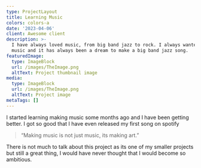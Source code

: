 ```yaml
---
type: ProjectLayout
title: Learning Music
colors: colors-a
date: '2023-04-06'
client: Awesome client
description: >-
  I have always loved music, from big band jazz to rock. I always wanted to make
  music and it has always been a dream to make a big band jazz song.
featuredImage:
  type: ImageBlock
  url: /images/TheImage.png
  altText: Project thumbnail image
media:
  type: ImageBlock
  url: /images/TheImage.png
  altText: Project image
metaTags: []
---
```

I started learning making music some months ago and I have been getting better. I got so good that I have even released my first song on spotify

> “Making music is not just music, its making art.”

There is not much to talk about this project as its one of my smaller projects but still a great thing, I would have never thought that I would become so ambitious.



